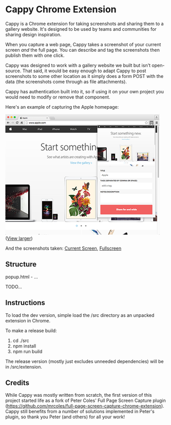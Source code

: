 Cappy Chrome Extension
=

Cappy is a Chrome extension for taking screenshots and sharing them to a gallery website. It's designed to be used by teams and communities for sharing design inspiration.

When you capture a web page, Cappy takes a screenshot of your current screen _and_ the full page. You can describe and tag the screenshots then publish them with one click.

Cappy was designed to work with a gallery website we built but isn't open-source. That said, it would be easy enough to adapt Cappy to post screenshots to some other location as it simply does a form POST with the data (the screenshots come through as file attachments).

Cappy has authentication built into it, so if using it on your own project you would need to modify or remove that component.

Here's an example of capturing the Apple homepage:

![Screenshot of Cappy capturing apple.com](/screenshot-thumb.png?raw=true)   
([View larger](/screenshot.png?raw=true))

And the screenshots taken: [Current Screen](/example-current-screen.png?raw=true), [Fullscreen](/example-fullscreen.png?raw=true)

Structure
-

popup.html - ...

TODO...

Instructions
-

To load the dev version, simple load the /src directory as an unpacked extension in Chrome.

To make a release build:

1. cd ./src
2. npm install
3. npm run build

The release version (mostly just excludes unneeded dependencies) will be in /src/extension.

Credits
-

While Cappy was mostly written from scratch, the first version of this project started life as a fork of Peter Coles'
Full Page Screen Capture plugin (https://github.com/mrcoles/full-page-screen-capture-chrome-extension). Cappy still
benefits from a number of solutions implemented in Peter's plugin, so thank you Peter (and others) for all your work!

